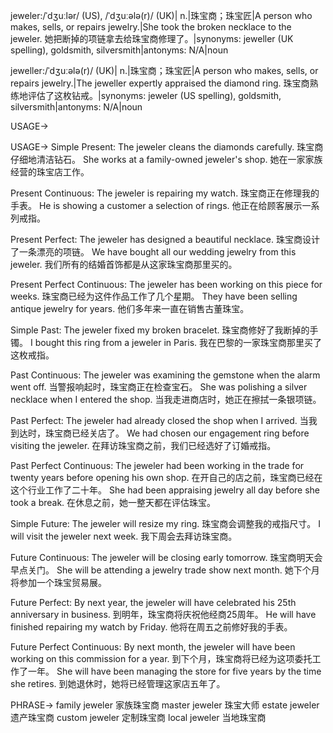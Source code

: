 jeweler:/ˈdʒuːlər/ (US), /ˈdʒuːələ(r)/ (UK)| n.|珠宝商；珠宝匠|A person who makes, sells, or repairs jewelry.|She took the broken necklace to the jeweler. 她把断掉的项链拿去给珠宝商修理了。|synonyms: jeweller (UK spelling), goldsmith, silversmith|antonyms: N/A|noun


jeweller:/ˈdʒuːələ(r)/ (UK)| n.|珠宝商；珠宝匠|A person who makes, sells, or repairs jewelry.|The jeweller expertly appraised the diamond ring. 珠宝商熟练地评估了这枚钻戒。|synonyms: jeweler (US spelling), goldsmith, silversmith|antonyms: N/A|noun


USAGE->

USAGE->
Simple Present:
The jeweler cleans the diamonds carefully. 珠宝商仔细地清洁钻石。
She works at a family-owned jeweler's shop. 她在一家家族经营的珠宝店工作。

Present Continuous:
The jeweler is repairing my watch. 珠宝商正在修理我的手表。
He is showing a customer a selection of rings. 他正在给顾客展示一系列戒指。

Present Perfect:
The jeweler has designed a beautiful necklace. 珠宝商设计了一条漂亮的项链。
We have bought all our wedding jewelry from this jeweler. 我们所有的结婚首饰都是从这家珠宝商那里买的。

Present Perfect Continuous:
The jeweler has been working on this piece for weeks. 珠宝商已经为这件作品工作了几个星期。
They have been selling antique jewelry for years. 他们多年来一直在销售古董珠宝。

Simple Past:
The jeweler fixed my broken bracelet. 珠宝商修好了我断掉的手镯。
I bought this ring from a jeweler in Paris. 我在巴黎的一家珠宝商那里买了这枚戒指。

Past Continuous:
The jeweler was examining the gemstone when the alarm went off. 当警报响起时，珠宝商正在检查宝石。
She was polishing a silver necklace when I entered the shop. 当我走进商店时，她正在擦拭一条银项链。

Past Perfect:
The jeweler had already closed the shop when I arrived. 当我到达时，珠宝商已经关店了。
We had chosen our engagement ring before visiting the jeweler. 在拜访珠宝商之前，我们已经选好了订婚戒指。

Past Perfect Continuous:
The jeweler had been working in the trade for twenty years before opening his own shop. 在开自己的店之前，珠宝商已经在这个行业工作了二十年。
She had been appraising jewelry all day before she took a break. 在休息之前，她一整天都在评估珠宝。

Simple Future:
The jeweler will resize my ring. 珠宝商会调整我的戒指尺寸。
I will visit the jeweler next week. 我下周会去拜访珠宝商。

Future Continuous:
The jeweler will be closing early tomorrow. 珠宝商明天会早点关门。
She will be attending a jewelry trade show next month. 她下个月将参加一个珠宝贸易展。

Future Perfect:
By next year, the jeweler will have celebrated his 25th anniversary in business. 到明年，珠宝商将庆祝他经商25周年。
He will have finished repairing my watch by Friday. 他将在周五之前修好我的手表。

Future Perfect Continuous:
By next month, the jeweler will have been working on this commission for a year. 到下个月，珠宝商将已经为这项委托工作了一年。
She will have been managing the store for five years by the time she retires. 到她退休时，她将已经管理这家店五年了。



PHRASE->
family jeweler  家族珠宝商
master jeweler  珠宝大师
estate jeweler  遗产珠宝商
custom jeweler 定制珠宝商
local jeweler 当地珠宝商
